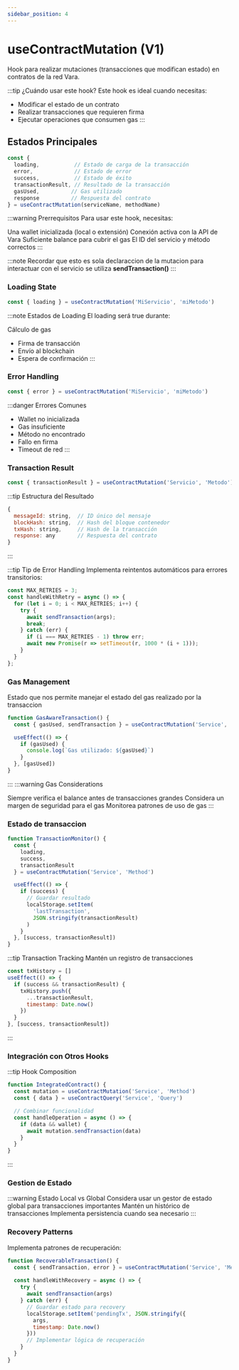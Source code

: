 ```yaml
---
sidebar_position: 4
---
```


# useContractMutation (V1)

Hook para realizar mutaciones (transacciones que modifican estado) en contratos de la red Vara.

:::tip ¿Cuándo usar este hook?
Este hook es ideal cuando necesitas:
- Modificar el estado de un contrato
- Realizar transacciones que requieren firma
- Ejecutar operaciones que consumen gas
:::

## Estados Principales

```js
const {
  loading,           // Estado de carga de la transacción
  error,             // Estado de error
  success,           // Estado de éxito
  transactionResult, // Resultado de la transacción
  gasUsed,          // Gas utilizado
  response          // Respuesta del contrato
} = useContractMutation(serviceName, methodName)
```
:::warning Prerrequisitos
Para usar este hook, necesitas:

Una wallet inicializada (local o extensión)
Conexión activa con la API de Vara
Suficiente balance para cubrir el gas
El ID del servicio y método correctos
:::

:::note
Recordar que esto es sola declaraccion de la mutacion para interactuar con el 
servicio se utiliza
**sendTransaction()**
:::

### Loading State
```js
const { loading } = useContractMutation('MiServicio', 'miMetodo')
```
:::note Estados de Loading
El loading será true durante:

Cálculo de gas
- Firma de transacción
- Envío al blockchain
- Espera de confirmación
:::

### Error Handling
```js
const { error } = useContractMutation('MiServicio', 'miMetodo')
```

:::danger Errores Comunes

- Wallet no inicializada
- Gas insuficiente
- Método no encontrado
- Fallo en firma
- Timeout de red
:::

### Transaction Result
```js
const { transactionResult } = useContractMutation('Servicio', 'Metodo')
```
:::tip Estructura del Resultado
```js
{
  messageId: string,  // ID único del mensaje
  blockHash: string,  // Hash del bloque contenedor
  txHash: string,     // Hash de la transacción
  response: any       // Respuesta del contrato
}
```
:::

:::tip Tip de Error Handling
Implementa reintentos automáticos para errores transitorios:
```js
const MAX_RETRIES = 3;
const handleWithRetry = async () => {
  for (let i = 0; i < MAX_RETRIES; i++) {
    try {
      await sendTransaction(args);
      break;
    } catch (err) {
      if (i === MAX_RETRIES - 1) throw err;
      await new Promise(r => setTimeout(r, 1000 * (i + 1)));
    }
  }
};
```

### Gas Management
Estado que nos permite manejar el estado del gas realizado por la transaccion
```js
function GasAwareTransaction() {
  const { gasUsed, sendTransaction } = useContractMutation('Service', 'Method')

  useEffect(() => {
    if (gasUsed) {
      console.log(`Gas utilizado: ${gasUsed}`)
    }
  }, [gasUsed])
}
```
:::
:::warning Gas Considerations

Siempre verifica el balance antes de transacciones grandes
Considera un margen de seguridad para el gas
Monitorea patrones de uso de gas
:::

### Estado de transaccion
```js
function TransactionMonitor() {
  const { 
    loading, 
    success, 
    transactionResult 
  } = useContractMutation('Service', 'Method')

  useEffect(() => {
    if (success) {
      // Guardar resultado
      localStorage.setItem(
        'lastTransaction', 
        JSON.stringify(transactionResult)
      )
    }
  }, [success, transactionResult])
}
```

:::tip Transaction Tracking
Mantén un registro de transacciones
```js
const txHistory = []
useEffect(() => {
  if (success && transactionResult) {
    txHistory.push({
      ...transactionResult,
      timestamp: Date.now()
    })
  }
}, [success, transactionResult])

```
:::

### Integración con Otros Hooks
:::tip Hook Composition
```js
function IntegratedContract() {
  const mutation = useContractMutation('Service', 'Method')
  const { data } = useContractQuery('Service', 'Query')

  // Combinar funcionalidad
  const handleOperation = async () => {
    if (data && wallet) {
      await mutation.sendTransaction(data)
    }
  }
}

```
:::

### Gestion de Estado

:::warning Estado Local vs Global
Considera usar un gestor de estado global para transacciones importantes
Mantén un histórico de transacciones
Implementa persistencia cuando sea necesario
:::

### Recovery Patterns
Implementa patrones de recuperación:

```js
function RecoverableTransaction() {
  const { sendTransaction, error } = useContractMutation('Service', 'Method')
  
  const handleWithRecovery = async () => {
    try {
      await sendTransaction(args)
    } catch (err) {
      // Guardar estado para recovery
      localStorage.setItem('pendingTx', JSON.stringify({
        args,
        timestamp: Date.now()
      }))
      // Implementar lógica de recuperación
    }
  }
}
```